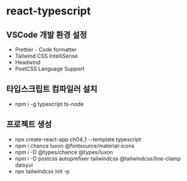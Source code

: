# react-typescript
## VSCode 개발 환경 설정
+ Prettier - Code formatter
+ Tailwind CSS IntelliSense
+ Headwind
+ PostCSS Language Support

## 타입스크립트 컴파일러 설치
+ npm i -g typescript ts-node

## 프로젝트 생성
+ npx create-react-app ch04_1 --template typescript
+ npm i chance luxon @fontsource/material-icons
+ npm i -D @types/chance @types/luxon
+ npm i -D postcss autoprefixer tailwindcss @tailwindcss/line-clamp daisyui
+ npx tailwindcss init -p

